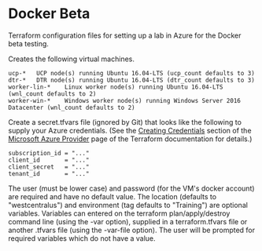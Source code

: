 # Docker Beta
Terraform configuration files for setting up a lab in Azure for the Docker beta testing.

Creates the following virtual machines.
```
ucp-*	UCP node(s) running Ubuntu 16.04-LTS (ucp_count defaults to 3)
dtr-*	DTR node(s) running Ubuntu 16.04-LTS (dtr_count defaults to 3)
worker-lin-*	Linux worker node(s) running Ubuntu 16.04-LTS (wnl_count defaults to 2)
worker-win-*	Windows worker node(s) running Windows Server 2016 Datacenter (wnl_count defaults to 2)
```

Create a secret.tfvars file (ignored by Git) that looks like the following to supply your Azure credentials. (See the [Creating Credentials](https://www.terraform.io/docs/providers/azurerm/index.html#creating-credentials) section of the [Microsoft Azure Provider](https://www.terraform.io/docs/providers/azurerm/index.html) page of the Terraform documentation for details.)

```
subscription_id = "..."
client_id       = "..."
client_secret   = "..."
tenant_id       = "..."
```

The user (must be lower case) and password (for the VM's docker account) are required and have no default value. The location (defaults to "westcentralus") and environment (tag defaults to "Training") are optional variables. Variables can entered on the terraform plan/apply/destroy command line (using the -var option), supplied in a terraform.tfvars file or another .tfvars file (using the -var-file option). The user will be prompted for required variables which do not have a value.

